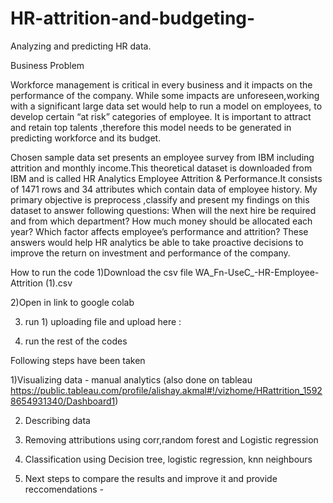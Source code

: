 # HR-attrition-and-budgeting-
Analyzing and predicting HR data.

Business Problem


Workforce management is critical in every business and it impacts on the performance of the company. While some impacts are unforeseen,working with a significant large data set would help to run a model on employees, to develop certain “at risk” categories of employee. It is important to attract and retain top talents ,therefore this model needs to be generated in predicting workforce and its budget.

Chosen sample data set presents an employee survey from IBM including attrition and monthly income.This theoretical dataset is downloaded from IBM and is called HR Analytics Employee Attrition & Performance.It consists of 1471 rows and 34 attributes which contain data of employee history. My primary objective is preprocess ,classify and present my findings on this dataset to answer following questions: 
When will the next hire be required and from which department?
How much money should be allocated each year?
Which factor affects employee’s performance and attrition?
These answers would help HR analytics be able to take proactive decisions to improve the return on investment and performance of the company.


How to run the code 
1)Download the csv file WA_Fn-UseC_-HR-Employee-Attrition (1).csv

2)Open in link to google colab

3) run 1) uploading file and upload here :

4) run the rest of the codes 


Following steps have been taken

1)Visualizing data - manual analytics (also done on tableau
https://public.tableau.com/profile/alishay.akmal#!/vizhome/HRattrition_15928654931340/Dashboard1)

2) Describing data 

3) Removing attributions using corr,random forest and Logistic regression

4) Classification  using  Decision tree, logistic regression, knn neighbours 

5) Next steps to compare the results and improve it and provide reccomendations - 



